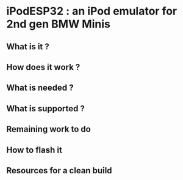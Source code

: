 # iPodESP32 : an iPod emulator for 2nd gen BMW Minis
## What is it ?

## How does it work ?

## What is needed ?

## What is supported ?

## Remaining work to do

## How to flash it

## Resources for a clean build
